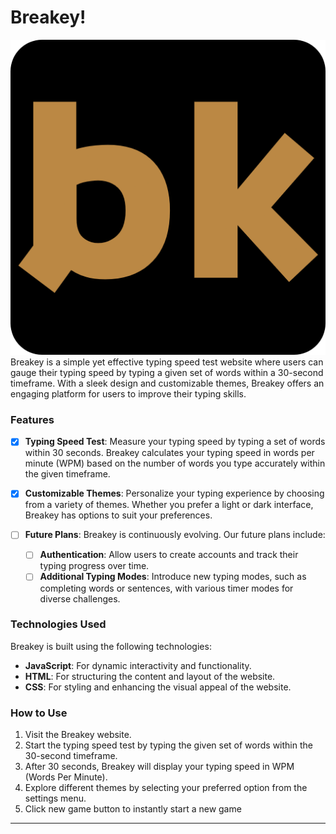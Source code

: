 #  Breakey!
<img src="images/android-chrome-512x512.png">
Breakey is a simple yet effective typing speed test website where users can gauge their typing speed by typing a given set of words within a 30-second timeframe. With a sleek design and customizable themes, Breakey offers an engaging platform for users to improve their typing skills.

### Features

- [x] **Typing Speed Test**: Measure your typing speed by typing a set of words within 30 seconds. Breakey calculates your typing speed in words per minute (WPM) based on the number of words you type accurately within the given timeframe.

- [x] **Customizable Themes**: Personalize your typing experience by choosing from a variety of themes. Whether you prefer a light or dark interface, Breakey has options to suit your preferences.

- [ ] **Future Plans**: Breakey is continuously evolving. Our future plans include:
  - [ ] **Authentication**: Allow users to create accounts and track their typing progress over time.
  - [ ] **Additional Typing Modes**: Introduce new typing modes, such as completing words or sentences, with various timer modes for diverse challenges.

### Technologies Used

Breakey is built using the following technologies:
- **JavaScript**: For dynamic interactivity and functionality.
- **HTML**: For structuring the content and layout of the website.
- **CSS**: For styling and enhancing the visual appeal of the website.

### How to Use

1. Visit the Breakey website.
2. Start the typing speed test by typing the given set of words within the 30-second timeframe.
3. After 30 seconds, Breakey will display your typing speed in WPM (Words Per Minute).
4. Explore different themes by selecting your preferred option from the settings menu.
5. Click new game button to instantly start a new game
---
